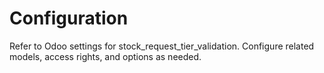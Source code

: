 # Configuration

Refer to Odoo settings for stock_request_tier_validation. Configure related models, access rights, and options as needed.
